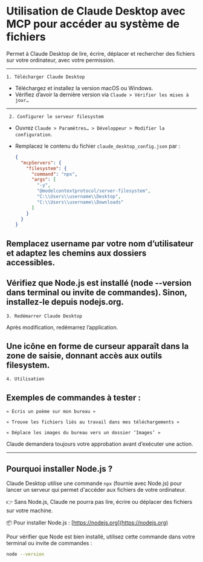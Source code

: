 # Utilisation de Claude Desktop avec MCP pour accéder au système de fichiers

Permet à Claude Desktop de lire, écrire, déplacer et rechercher des fichiers sur votre ordinateur, avec votre permission.

---

    1. Télécharger Claude Desktop

- Téléchargez et installez la version macOS ou Windows.  
- Vérifiez d’avoir la dernière version via `Claude > Vérifier les mises à jour…`

---

     2. Configurer le serveur filesystem

- Ouvrez `Claude > Paramètres… > Développeur > Modifier la configuration`.  
- Remplacez le contenu du fichier `claude_desktop_config.json` par :

  ```json
  {
    "mcpServers": {
      "filesystem": {
        "command": "npx",
        "args": [
          "-y",
          "@modelcontextprotocol/server-filesystem",
          "C:\\Users\\username\\Desktop",
          "C:\\Users\\username\\Downloads"
        ]
      }
    }
  }


## Remplacez username par votre nom d’utilisateur et adaptez les chemins aux dossiers accessibles.

## Vérifiez que Node.js est installé (node --version dans terminal ou invite de commandes). Sinon, installez-le depuis nodejs.org.

    3. Redémarrer Claude Desktop
Après modification, redémarrez l’application.

## Une icône en forme de curseur apparaît dans la zone de saisie, donnant accès aux outils filesystem.

    4. Utilisation
## Exemples de commandes à tester :

    « Écris un poème sur mon bureau »

    « Trouve les fichiers liés au travail dans mes téléchargements »

    « Déplace les images du bureau vers un dossier ‘Images’ »

Claude demandera toujours votre approbation avant d’exécuter une action.





---

## Pourquoi installer Node.js ?

Claude Desktop utilise une commande `npx` (fournie avec Node.js) pour lancer un serveur qui permet d'accéder aux fichiers de votre ordinateur.

👉 Sans Node.js, Claude ne pourra pas lire, écrire ou déplacer des fichiers sur votre machine.

📦 Pour installer Node.js : [https://nodejs.org](https://nodejs.org)

Pour vérifier que Node est bien installé, utilisez cette commande dans votre terminal ou invite de commandes :

```bash
node --version
